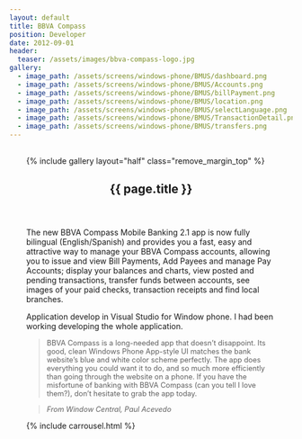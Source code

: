 ```yaml
---
layout: default
title: BBVA Compass
position: Developer
date: 2012-09-01
header:
  teaser: /assets/images/bbva-compass-logo.jpg
gallery:
  - image_path: /assets/screens/windows-phone/BMUS/dashboard.png
  - image_path: /assets/screens/windows-phone/BMUS/Accounts.png
  - image_path: /assets/screens/windows-phone/BMUS/billPayment.png
  - image_path: /assets/screens/windows-phone/BMUS/location.png
  - image_path: /assets/screens/windows-phone/BMUS/selectLanguage.png
  - image_path: /assets/screens/windows-phone/BMUS/TransactionDetail.png
  - image_path: /assets/screens/windows-phone/BMUS/transfers.png
---
```


<div id="main" role="main">    
      <meta itemprop="headline" content="{{ page.title }}"/>
      <meta itemprop="description" content="{{ page.header.description }}"/>
      <div class="page__inner-wrap" style="margin: 30px;">
      <div class="project-container left">
        <section class="page__content" itemprop="text">
             {% include gallery layout="half" class="remove_margin_top" %}
         </section>
      </div>
      <div class="project-container right">        
        <section class="page__content" itemprop="text">
        <header>
          <h1 id="page-title" class="page__title" itemprop="headline">{{ page.title }}</h1>
        </header>
            <p>The new BBVA Compass Mobile Banking 2.1 app is now fully bilingual (English/Spanish) and provides you a fast, easy and attractive way to manage your BBVA Compass accounts, allowing you to issue and view Bill Payments, Add Payees and manage Pay Accounts; display your balances and charts, view posted and pending transactions, transfer funds between accounts, see images of your paid checks, transaction receipts and find local branches.</p>
            <p>Application develop in Visual Studio for Window phone. I had been working developing the whole application.</p>
        </section>         
        <section class="page__content" itemprop="text" style="font-size: 0.8rem;">
              <blockquote>
                <p>BBVA Compass is a long-needed app that doesn’t disappoint. Its good, clean Windows Phone App-style UI matches the bank website’s blue and white color scheme perfectly. The app does everything you could want it to do, and so much more efficiently than going through the website on a phone. If you have the misfortune of banking with BBVA Compass (can you tell I love them?), don’t hesitate to grab the app today.</p>
              </blockquote>
              <blockquote>
                <p><cite>From Window Central, Paul Acevedo</cite></p>
              </blockquote>
         </section>
         <section class="page__content" itemprop="text">
         {% include carrousel.html %}
         </section>
         </div>
       </div>       
</div>